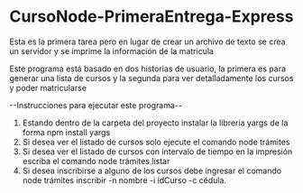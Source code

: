 # CursoNode-PrimeraEntrega-Express
Esta es la primera tarea pero en lugar de crear un archivo de texto se crea un servidor y se imprime la información de la matricula


Este programa está basado en dos historias de usuario, la primera es para generar una lista de cursos y la segunda para ver detalladamente los cursos y poder matricularse

--Instrucciones para ejecutar este programa--

1. Estando dentro de la carpeta del proyecto instalar la librería yargs de la forma npm install yargs
2. Si desea ver el listado de cursos solo ejecute el comando node trámites
3. Si desea ver el listado de cursos con intervalo de tiempo en la impresión escriba el comando node trámites listar
4. Si desea inscribirse a alguno de los cursos debe ingresar el comando node trámites inscribir -n nombre -i idCurso -c cédula.
